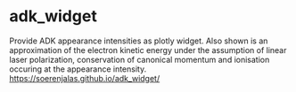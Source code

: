 # adk_widget
Provide ADK appearance intensities as plotly widget. Also shown is an approximation of the electron kinetic energy under the assumption of linear laser polarization, conservation of canonical momentum and ionisation occuring at the appearance intensity.
https://soerenjalas.github.io/adk_widget/
